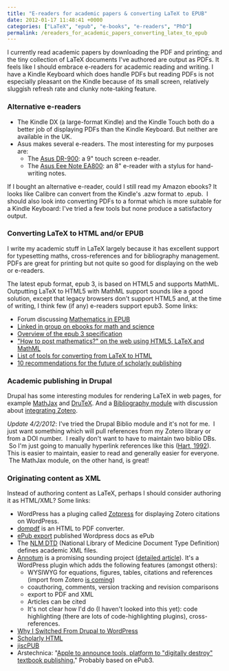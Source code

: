 ```yaml
---
title: "E-readers for academic papers & converting LaTeX to EPUB"
date: 2012-01-17 11:48:41 +0000
categories: ["LaTeX", "epub", "e-books", "e-readers", "PhD"]
permalink: /ereaders_for_academic_papers_converting_latex_to_epub
---
```

I currently read academic papers by downloading the PDF and printing;
and the tiny collection of LaTeX documents I've authored are output as
PDFs. It feels like I should embrace e-readers for academic reading and
writing. I have a Kindle Keyboard which does handle PDFs but reading
PDFs is not especially pleasant on the Kindle because of its small
screen, relatively sluggish refresh rate and clunky note-taking feature.

### Alternative e-readers

-   The Kindle DX (a large-format Kindle) and the Kindle Touch both do a
    better job of displaying PDFs than the Kindle Keyboard. But neither
    are available in the UK.
-   Asus makes several e-readers. The most interesting for my purposes
    are:
    -   The [Asus
        DR-900](http://www.asus.com/Eee/Eee_Reader/Eee_Reader_DR900/): a
        9" touch screen e-reader.
    -   The [Asus Eee Note
        EA800](http://www.asus.com/Eee/Eee_Note/Eee_Note_EA800/): an 8"
        e-reader with a stylus for hand-writing notes.

If I bought an alternative e-reader, could I still read my Amazon
ebooks? It looks like Calibre can convert from the Kindle's .azw format
to .epub.  I should also look into converting PDFs to a format which is
more suitable for a Kindle Keyboard: I've tried a few tools but none
produce a satisfactory output.

### Converting LaTeX to HTML and/or EPUB

I write my academic stuff in LaTeX largely because it has excellent
support for typesetting maths, cross-references and for bibliography
management. PDFs are great for printing but not quite so good for
displaying on the web or e-readers.

The latest epub format, epub 3, is based on HTML5 and supports MathML.
Outputting LaTeX to HTML5 with MathML support sounds like a good
solution, except that legacy browsers don't support HTML5 and, at the
time of writing, I think few (if any) e-readers support epub3. Some
links:

-   Forum discussing [Mathematics in
    EPUB](http://www.mobileread.com/forums/showthread.php?t=73914)
-   [Linked in group on ebooks for math and
    science](http://www.linkedin.com/groups?home=&gid=1945452&trk=anet_ug_hm&goback=.gmr_1945452)
-   [Overview of the epub 3
    specification](http://www.digitalbookworld.com/2011/breaking-it-down-the-epub-3-spec/)
-   ["How to post mathematics?" on the web using HTML5, LaTeX and
    MathML](http://knol.google.com/k/stef-mot/mathematics-and-web-html5-latex-mathml/2fdyfc9mft4ir/1#)
-   [List of tools for converting from LaTeX to
    HTML](http://www.charlietanksley.net/philtex/converting-from-latex/)
-   [10 recommendations for the future of scholarly
    publishing](http://blog.publishingtechnology.com/semantic-web/12-step-plan-scholarly-publishing/)

### Academic publishing in Drupal

Drupal has some interesting modules for rendering LaTeX in web pages,
for example [MathJax](http://drupal.org/project/mathjax) and
[DruTeX](http://drupal.org/project/drutex). And a [Bibliography
module](http://drupal.org/project/biblio) with discussion about
[integrating Zotero](http://drupal.org/node/211102). 

*Update 4/2/2012*: I've tried the Drupal Biblio module and it's not for
me.  I just want something which will pull references from my Zotero
library or from a DOI number.  I really don't want to have to maintain
two biblio DBs.  So I'm just going to manually hyperlink references like
this ([Hart,
1992](http://ieeexplore.ieee.org/xpls/abs_all.jsp?arnumber=192069 "G. W. Hart, ‘Nonintrusive appliance load monitoring’, Proceedings of the IEEE, vol. 80, no. 12, pp. 1870-1891, Dec. 1992. ")).
This is easier to maintain, easier to read and generally easier for
everyone.  The MathJax module, on the other hand, is great!

### Originating content as XML

Instead of authoring content as LaTeX, perhaps I should consider
authoring it as HTML/XML? Some links:

-   WordPress has a pluging called
    [Zotpress](http://wordpress.org/extend/plugins/zotpress/) for
    displaying Zotero citations on WordPress.
-   [dompdf](http://code.google.com/p/dompdf/) is an HTML to
    PDF converter.
-   [ePub export](http://wordpress.org/extend/plugins/epub-export/)
    published Wordpress docs as ePub
-   The [NLM DTD](http://dtd.nlm.nih.gov/) (National Library of Medicine
    Document Type Definition) defines academic XML files.
-   [Annotum](http://annotum.org/) is a promising sounding project
    ([detailed article](http://www.ncbi.nlm.nih.gov/books/NBK63828/)).
    It's a WordPress plugin which adds the following features (amongst
    others):
    -   WYSIWYG for equations, figures, tables, citations and references
        (import from Zotero [is
        coming](http://annotum.org/2012/01/14/annotum-roadmap/))
    -   coauthoring, comments, version tracking and revision comparisons
    -   export to PDF and XML
    -   Articles can be cited
    -   It's not clear how I'd do (I haven't looked into this yet): code
        highlighting (there are lots of code-highlighting
        plugins), cross-references.
-   [Why I Switched From Drupal to
    WordPress](http://eagereyes.org/blog/2012/why-i-switched-drupal-wordpress)
-   [Scholarly HTML](http://scholarlyhtml.org/)
-   [jiscPUB](http://jiscpub.blogs.edina.ac.uk/)
-   Arstechnica: "[Apple to announce tools, platform to "digitally
    destroy"
    textbook publishing.](http://arstechnica.com/apple/news/2012/01/apple-to-announce-tools-platform-to-digitally-destroy-textbook-publishing.ars)"
    Probably based on ePub3.

 

